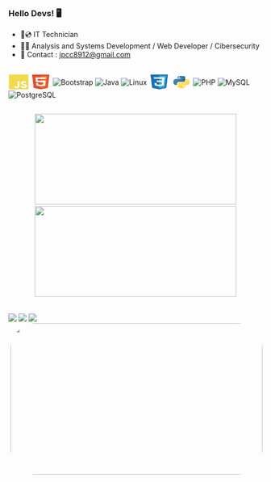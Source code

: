### Hello Devs! 🖥️

- 🔌💿 IT Technician 
- 🔐🔨 Analysis and Systems Development / Web Developer / Cibersecurity
- 📧 Contact : jpcc8912@gmail.com 

<div style="display: inline_block"><br>
  <img align="center" alt="Js" height="30" width="40" src="https://raw.githubusercontent.com/devicons/devicon/master/icons/javascript/javascript-plain.svg">
  <img align="center" alt="HTML" height="30" width="40" src="https://raw.githubusercontent.com/devicons/devicon/master/icons/html5/html5-original.svg">
  <img align="center" alt="Bootstrap" height="30" width="40" src="https://cdn.jsdelivr.net/gh/devicons/devicon@latest/icons/bootstrap/bootstrap-original.svg">
  <img align="center" alt="Java" height="30" width="40" src="https://cdn.jsdelivr.net/gh/devicons/devicon@latest/icons/java/java-original-wordmark.svg">
  <img align="center" alt="Linux" height="30" width="40" src="https://www.logo.wine/a/logo/Linux/Linux-Logo.wine.svg">
  <img align="center" alt="CSS" height="30" width="40" src="https://raw.githubusercontent.com/devicons/devicon/master/icons/css3/css3-original.svg">
  <img align="center" alt="Python" height="30" width="40" src="https://raw.githubusercontent.com/devicons/devicon/master/icons/python/python-original.svg">
  <img align="center" alt="PHP" height="30" width="40" src="https://cdn.jsdelivr.net/gh/devicons/devicon@latest/icons/php/php-original.svg" />
  <img align="center" alt="MySQL" height="30" width="40" src="https://cdn.jsdelivr.net/gh/devicons/devicon@latest/icons/mysql/mysql-original-wordmark.svg" />
  <img align="center" alt="PostgreSQL" height="30" width="40" src="https://cdn.jsdelivr.net/gh/devicons/devicon@latest/icons/postgresql/postgresql-original-wordmark.svg" />
</div>

##

<div align="center">
  <a href="https://github.com/JoaoPedroDevel">
  <img height="180em"  width="400em" src="https://github-readme-stats.vercel.app/api?username=JoaoPedroDevel&show_icons=true&theme=dracula&include_all_commits=true&count_private=true"/>
  <img height="180em"  width="400em" src="https://github-readme-stats.vercel.app/api/top-langs/?username=JoaoPedroDevel&layout=compact&langs_count=7&theme=dark"/>
</div>
    
##
    
<div> 
  <a href="https://instagram.com/jopedro42" target="_blank"><img src="https://img.shields.io/badge/-Instagram-%23E4405F?style=for-the-badge&logo=instagram&logoColor=white" target="_blank"></a>
  <a href = "mailto:jpcc8912@gmail.com"><img src="https://img.shields.io/badge/-Gmail-%23333?style=for-the-badge&logo=gmail&logoColor=white" target="_blank"></a>
  <a href="https://www.linkedin.com/in/joão-pedro-87b07828a" target="_blank"><img src="https://img.shields.io/badge/-LinkedIn-%230077B5?style=for-the-badge&logo=linkedin&logoColor=white" target="_blank"></a>
   <img align="right" width="500px" height="300px" style="border-radius:50px;" src="https://media4.giphy.com/media/v1.Y2lkPTc5MGI3NjExNzRoMnVhZWp0ZGMxb296cDhwMDBkNnllcmJmanF3YzhnODQ2OHc5NiZlcD12MV9pbnRlcm5hbF9naWZfYnlfaWQmY3Q9Zw/ES9cAJlcxblRESzOH1/giphy.gif" >
</div>
